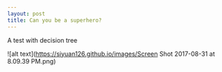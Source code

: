 ```yaml
---
layout: post
title: Can you be a superhero?
---
```


A test with decision tree

![alt text](https://siyuan126.github.io/images/Screen Shot 2017-08-31 at 8.09.39 PM.png)
